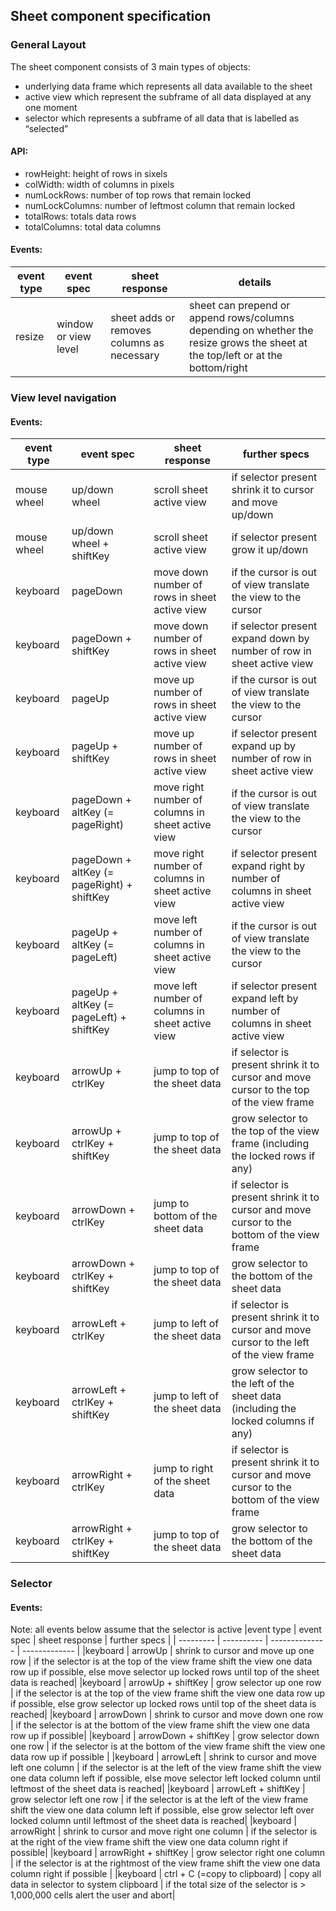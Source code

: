 ## Sheet component specification

### General Layout

The sheet component consists of 3 main types of objects:
* underlying data frame which represents all data available to the sheet
* active view which represent the subframe of all data displayed at any one moment
* selector which represents a subframe of all data that is labelled as “selected”


#### API:
* rowHeight: height of rows in sixels
* colWidth: width of columns in pixels
* numLockRows: number of top rows that remain locked
* numLockColumns: number of leftmost column that remain locked
* totalRows: totals data rows
* totalColumns: total data columns

#### Events:
| event type | event spec | sheet response | details |
| -------- | ---------- | ---------------- | ------- |
| resize| window or view level | sheet adds or removes columns as necessary | sheet can prepend or append rows/columns depending on whether the resize grows the sheet at the top/left or at the bottom/right|


### View level navigation

#### Events:
| event type | event spec | sheet response | further specs |
| ---------- | ---------- | -------------- | ------------- |
| mouse wheel | up/down wheel  | scroll sheet active view| if selector present shrink it to cursor and move up/down
mouse wheel | up/down wheel  + shiftKey | scroll sheet active view | if selector present grow it up/down
keyboard | pageDown | move down number of rows in sheet active view | if the cursor is out of view translate the view to the cursor |
| keyboard | pageDown + shiftKey | move down number of rows in sheet active view | if selector present expand down by number of row in sheet active view
keyboard | pageUp | move up number of rows in sheet active view | if the cursor is out of view translate the view to the cursor|
|keyboard | pageUp + shiftKey | move up number of rows in sheet active view | if selector present expand up by number of row in sheet active view|
|keyboard | pageDown + altKey (= pageRight) | move right number of columns in sheet active view | if the cursor is out of view translate the view to the cursor|
|keyboard | pageDown + altKey (= pageRight) + shiftKey | move right number of columns in sheet active view | if selector present expand right by number of columns in sheet active view|
|keyboard | pageUp + altKey (= pageLeft) | move left number of columns in sheet active view | if the cursor is out of view translate the view to the cursor|
|keyboard | pageUp + altKey (= pageLeft)  + shiftKey | move left number of columns in sheet active view | if selector present expand left  by number of columns in sheet active view|
|keyboard | arrowUp + ctrlKey | jump to top of the sheet data | if selector is present shrink it to cursor and move cursor to the top of the view frame|
|keyboard | arrowUp + ctrlKey + shiftKey | jump to top of the sheet data | grow selector to the top of the view frame (including the locked rows if any) |
|keyboard | arrowDown + ctrlKey | jump to bottom of the sheet data | if selector is present shrink it to cursor and move cursor to the bottom of the view frame|
|keyboard | arrowDown + ctrlKey + shiftKey | jump to top of the sheet data | grow selector to the bottom of the sheet data |
|keyboard | arrowLeft + ctrlKey | jump to left of the sheet data | if selector is present shrink it to cursor and move cursor to the left of the view frame|
|keyboard | arrowLeft + ctrlKey + shiftKey | jump to left of the sheet data | grow selector to the left of the sheet data (including the locked columns if any) |
|keyboard | arrowRight + ctrlKey | jump to right of the sheet data| if selector is present shrink it to cursor and move cursor to the bottom of the view frame|
|keyboard | arrowRight + ctrlKey + shiftKey | jump to top of the sheet data | grow selector to the bottom of the sheet data|


### Selector
#### Events:
Note: all events below assume that the selector is active
|event type | event spec | sheet response | further specs |
| --------- | ---------- | -------------- | ------------- |
|keyboard | arrowUp | shrink to cursor and move up one row | if the selector is at the top of the view frame shift the view one data row up if possible, else move selector up locked rows until top of the sheet data is reached|
|keyboard | arrowUp + shiftKey | grow selector up one row | if the selector is at the top of the view frame shift the view one data row up if possible, else grow selector up locked rows until top of the sheet data is reached|
|keyboard | arrowDown | shrink to cursor and move down one row | if the selector is at the bottom of the view frame shift the view one data row up if possible|
|keyboard | arrowDown +  shiftKey | grow selector down one row | if the selector is at the bottom of the view frame shift the view one data row up if possible |
|keyboard | arrowLeft | shrink to cursor and move left one column | if the selector is at the left of the view frame shift the view one data column left if possible, else move selector left locked column until leftmost of the sheet data is reached|
|keyboard | arrowLeft + shiftKey | grow selector left one row | if the selector is at the left of the view frame shift the view one data column left if possible, else grow selector left over locked column until leftmost of the sheet data is reached|
|keyboard | arrowRight | shrink to cursor and move right one column | if the selector is at the right of the view frame shift the view one data column right if possible|
|keyboard | arrowRight +  shiftKey | grow selector right one column | if the selector is at the rightmost of the view frame shift the view one data column right if possible |
|keyboard | ctrl + C (=copy to clipboard) | copy all data in selector to system clipboard | if the total size of the selector is > 1,000,000 cells alert the user and abort|
